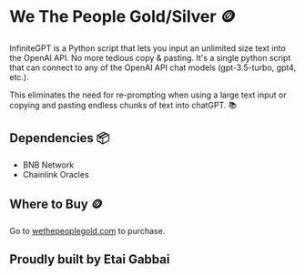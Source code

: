 # We The People Gold/Silver 🪙

InfiniteGPT is a Python script that lets you input an unlimited size text into the OpenAI API. No more tedious copy & pasting. It's a single python script that can connect to any of the OpenAI API chat models (gpt-3.5-turbo, gpt4, etc.). 

This eliminates the need for re-prompting when using a large text input or copying and pasting endless chunks of text into chatGPT. 📚

## Dependencies 📦

- BNB Network
- Chainlink Oracles

## Where to Buy 🪙

Go to [wethepeoplegold.com](https://www.wethepeoplegold.com/) to purchase.

## Proudly built by Etai Gabbai
